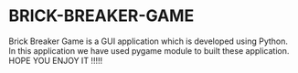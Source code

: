 # BRICK-BREAKER-GAME
Brick Breaker Game is a GUI application which is developed using Python. In this application we have used pygame module to built these application. HOPE YOU ENJOY IT !!!!!
